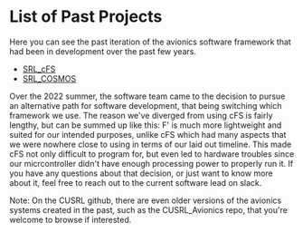 # List of Past Projects
Here you can see the past iteration of the avionics software framework that had been in development over the past few years.

- [SRL_cFS](cfs.md)
- [SRL_COSMOS](cosmos.md)

Over the 2022 summer, the software team came to the decision to pursue an alternative path for software development, that being switching which framework we use. The reason we've diverged from using cFS is fairly lengthy, but can be summed up like this: F' is much more lightweight and suited for our intended purposes, unlike cFS which had many aspects that we were nowhere close to using in terms of our laid out timeline. This made cFS not only difficult to program for, but even led to hardware troubles since our micrcontroller didn't have enough processing power to properly run it. If you have any questions about that decision, or just want to know more about it, feel free to reach out to the current software lead on slack.

Note: On the CUSRL github, there are even older versions of the avionics systems created in the past, such as the CUSRL_Avionics repo, that you're welcome to browse if interested.
